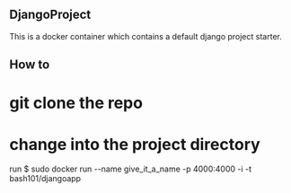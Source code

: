 ## DjangoProject

This is a docker container which contains a default django project starter.


## How to

# git clone the repo
# change into the project directory
run 
$ sudo docker run --name give_it_a_name -p 4000:4000 -i -t bash101/djangoapp
